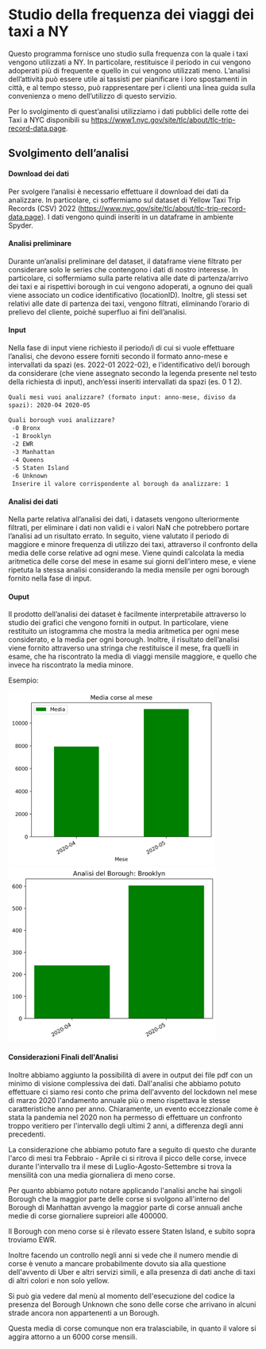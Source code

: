 # Studio della frequenza dei viaggi dei taxi a NY

Questo programma fornisce uno studio sulla frequenza con la quale i taxi vengono utilizzati a NY. In particolare, restituisce il periodo in cui vengono adoperati più di frequente e quello in cui vengono utilizzati meno. 
L’analisi dell’attività può essere utile ai tassisti per pianificare i loro spostamenti in città, e al tempo stesso, può rappresentare per i clienti una linea guida sulla convenienza o meno dell’utilizzo di questo servizio. 

Per lo svolgimento di quest’analisi utilizziamo i dati pubblici delle rotte dei Taxi a NYC disponibili su https://www1.nyc.gov/site/tlc/about/tlc-trip-record-data.page. 


## Svolgimento dell’analisi

#### Download dei dati

Per svolgere l’analisi è necessario effettuare il download dei dati da analizzare. In particolare, ci soffermiamo sul dataset di Yellow Taxi Trip Records (CSV) 2022 (https://www.nyc.gov/site/tlc/about/tlc-trip-record-data.page).
I dati vengono quindi inseriti in un dataframe in ambiente Spyder. 

#### Analisi preliminare

Durante un’analisi preliminare del dataset, il dataframe viene filtrato per considerare solo le series che contengono i dati di nostro interesse. In particolare, ci soffermiamo sulla parte relativa alle date di partenza/arrivo dei taxi e ai rispettivi borough in cui vengono adoperati, a ognuno dei quali viene associato un codice identificativo (locationID). Inoltre, gli stessi set relativi alle date di partenza dei taxi, vengono filtrati, eliminando l’orario di prelievo del cliente, poiché superfluo ai fini dell’analisi. 


#### Input

Nella fase di input viene richiesto il periodo/i di cui si vuole effettuare l’analisi, che devono essere forniti secondo il formato anno-mese e intervallati da spazi (es. 2022-01 2022-02), e l’identificativo del/i borough da considerare (che viene assegnato secondo la legenda presente nel testo della richiesta di input), anch’essi inseriti intervallati da spazi (es. 0 1 2).

```
Quali mesi vuoi analizzare? (formato input: anno-mese, diviso da spazi): 2020-04 2020-05
```
```
Quali borough vuoi analizzare?
 -0 Bronx
 -1 Brooklyn
 -2 EWR
 -3 Manhattan
 -4 Queens
 -5 Staten Island
 -6 Unknown
 Inserire il valore corrispondente al borough da analizzare: 1 
 ```
 
#### Analisi dei dati

Nella parte relativa all’analisi dei dati, i datasets vengono ulteriormente filtrati, per eliminare i dati non validi e i valori NaN che potrebbero portare l’analisi ad un risultato errato.
In seguito, viene valutato il periodo di maggiore e minore frequenza di utilizzo dei taxi, attraverso il confronto della media delle corse relative ad ogni mese. 
Viene quindi calcolata la media aritmetica delle corse del mese in esame sui giorni dell’intero mese, e viene ripetuta la stessa analisi considerando la media mensile per ogni borough fornito nella fase di input. 

#### Ouput

Il prodotto dell’analisi dei dataset è facilmente interpretabile attraverso lo studio dei grafici che vengono forniti in output. In particolare, viene restituito un istogramma che mostra la media aritmetica per ogni mese considerato, e la media per ogni borough.
Inoltre, il risultato dell’analisi viene fornito attraverso una stringa che restituisce il mese, fra quelli in esame, che ha riscontrato la media di viaggi mensile maggiore, e quello che invece ha riscontrato la media minore.

Esempio:

<img alt="il seguente output mostra l&#39;intera città di NY" height="350" src="./data/img/ConfrontoMesiNy.png" title="Output Su Ny"/>
<img alt="il seguente output mostra solo il borough di Broklyn" height="350" src="./data/img/Brooklyn.png" title="Output Borough Brooklyn"/>


#### Considerazioni Finali dell'Analisi
Inoltre abbiamo aggiunto la possibilità di avere in output dei file pdf con un minimo di visione complessiva dei dati.
Dall'analisi che abbiamo potuto effettuare ci siamo resi conto che prima dell'avvento del lockdown nel mese di marzo 2020 l'andamento annuale più o meno rispettava le stesse caratteristiche anno per anno. 
Chiaramente, un evento eccezzionale come è stata la pandemia nel 2020 non ha permesso di effettuare un confronto troppo veritiero per l'intervallo degli ultimi 2 anni, a differenza degli anni precedenti.

La considerazione che abbiamo potuto fare a seguito di questo che durante l'arco di mesi tra Febbraio - Aprile ci si ritrova il picco delle corse, invece durante l'intervallo tra il mese di Luglio-Agosto-Settembre si trova la mensilità con una media giornaliera di meno corse.

Per quanto abbiamo potuto notare applicando l'analisi anche hai singoli Borough che la maggior parte delle corse si svolgono all'interno del Borough di Manhattan avvengo la maggior parte di corse annuali anche medie di corse giornaliere supreiori alle 400000.

Il Borough con meno corse si è rilevato essere Staten Island, e subito sopra troviamo EWR.

Inoltre facendo un controllo negli anni si vede che il numero mendie di corse è venuto a mancare probabilmente dovuto sia alla questione dell'avvento di Uber e altri servizi simili, e alla presenza di dati anche di taxi di altri colori e non solo yellow.

Si può gia vedere dal menù al momento dell'esecuzione del codice la presenza del Borough Unknown che sono delle corse che arrivano in alcuni strade ancora non appartenenti a un Borough.

Questa media di corse comunque non era tralasciabile, in quanto il valore si aggira attorno a un 6000 corse mensili. 

